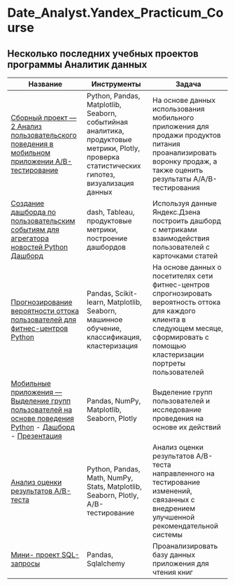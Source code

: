 # Date_Analyst.Yandex_Practicum_Course
## Несколько последних учебных проектов программы Аналитик данных
|Название|Инструменты|Задача|
|--------|-----------|------|
|[Сборный проект — 2 Анализ пользовательского поведения в мобильном приложении	A/B-тестирование](https://github.com/ella-tat/Date_Analyst/tree/main/project_10)|Python, Pandas, Matplotlib, Seaborn, событийная аналитика, продуктовые метрики, Plotly, проверка статистических гипотез, визуализация данных| На основе данных использования мобильного приложения для продажи продуктов питания проанализировать воронку продаж, а также оценить результаты A/A/B-тестирования|
|[Создание дашборда по пользовательским событиям для агрегатора новостей	Python](https://github.com/ella-tat/Date_Analyst/tree/main/dash_visits.csv2)  [Дашборд](https://public.tableau.com/app/profile/ella.tat/viz/__16513927749640/sheet4)|dash, Tableau, продуктовые метрики, построение дашбордов|Используя данные Яндекс.Дзена построить дашборд с метриками взаимодействия пользователей с карточками статей|
|[Прогнозирование вероятности оттока пользователей для фитнес-центров	Python](https://github.com/ella-tat/Date_Analyst/tree/main/ML)| Pandas, Scikit-learn, Matplotlib, Seaborn, машинное обучение, классификация, кластеризация|На основе данных о посетителях сети фитнес-центров спрогнозировать вероятность оттока для каждого клиента в следующем месяце, сформировать с помощью кластеризации портреты пользователей|
|[Мобильные приложения — Выделение групп пользователей на основе поведения	Python](https://github.com/ella-tat/Date_Analyst/tree/main/mobile_group) - [Дашборд](https://public.tableau.com/app/profile/ella.tat/viz/mobile_event_user/Dashboard1) - [Презентация](https://disk.yandex.ru/i/0JCf_MV486AV_A) |Pandas, NumPy, Matplotlib, Seaborn, Plotly|Выделение групп пользователей и исследование проведения на основе их действий|
|[Анализ оценки результатов A/B-теста](https://github.com/ella-tat/Date_Analyst/tree/main/A_B_test_)|Python, Pandas, Math, NumPy, Stats, Matplotlib, Seaborn, Plotly, A/B-тестирование|Анализ оценки результатов A/B-теста направленного на тестирование изменений, связанных с внедрением улучшенной рекомендательной системы|
[Мини- проект SQL-запросы](https://github.com/ella-tat/Date_Analyst/tree/main/SQL)|Pandas,  Sqlalchemy|Проанализировать базу данных приложения для чтения книг|

